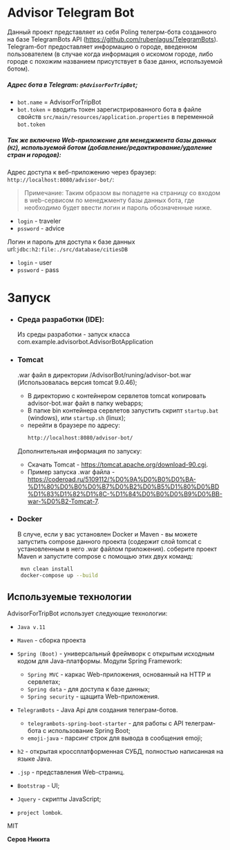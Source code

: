 # Advisor Telegram Bot

Данный проект представляет из себя Poling телегрм-бота созданного на базе TelegramBots API (https://github.com/rubenlagus/TelegramBots).
Telegram-бот предоставляет информацию о городе, введенном пользователем (в случае когда информация о искомом городе, либо городе с похожим названием присутствует в базе даннх, используемой ботом).
##### Адрес бота в Telegram: `@AdvisorForTripBot`;
- `bot.name` = AdvisorForTripBot
- `bot.token` = вводить токен зарегистрированного бота в файле свойств `src/main/resources/application.properties` в переменной `bot.token`

##### Так же включено Web-приложение для менеджмента базы данных (`H2`), используемой ботом (добавление/редактирование/удаление стран и городов):
Адрес доступа к веб-приложению через браузер: `http://localhost:8080/advisor-bot/`:
> Примечание:
Таким образом вы попадете на страницу со входом в web-сервисом по менеджменту базы данных бота, где необходимо будет ввести логин и пароль обозначенные ниже.
- `login` - traveler
- `pssword` - advice

Логин и пароль для доступа к базе данных url:`jdbc:h2:file:./src/database/citiesDB`
- `login` - user
- `pssword` - pass

# Запуск
- ### Среда разработки (IDE):
  Из среды разработки - запуск класса com.example.advisorbot.AdvisorBotApplication
- ### Tomcat
  .war файл в директории /AdvisorBot/runing/advisor-bot.war (Использовалась версия tomcat 9.0.46);
  - В директорию c контейнером сервлетов tomcat копировать advisor-bot.war файл в папку webapps;
  - В папке bin контейнера сервлетов запустить скрипт `startup.bat` (windows), или `startup.sh` (linux);
  - перейти в браузере по адресу:
     ```sh
     http://localhost:8080/advisor-bot/
     ```

  Дополнительная информация по запуску:
  - Скачать Tomcat - https://tomcat.apache.org/download-90.cgi.
  - Пример запуска .war файла - https://coderoad.ru/5109112/%D0%9A%D0%B0%D0%BA-%D1%80%D0%B0%D0%B7%D0%B2%D0%B5%D1%80%D0%BD%D1%83%D1%82%D1%8C-%D1%84%D0%B0%D0%B9%D0%BB-war-%D0%B2-Tomcat-7.

- ### Docker
  В случе, если у вас установлен Docker и Maven - вы можете запустить compose данного проекта (содержит слой tomcat с установленным в него .war файлом приложения). соберите проект Maven и запустите compose с помощью этих двух команд:

     ```sh
      mvn clean install
      docker-compose up --build
     ```


## Используемые технологии

AdvisorForTripBot использует следующие технологии:
- `Java v.11`
- `Maven` - сборка проекта
- `Spring (Boot)` - универсальный фреймворк с открытым исходным кодом для Java-платформы.
  Модули Spring Framework:
  -  `Spring MVC` - каркас Web-приложения, основанный на HTTP и сервлетах;
  -  `Spring data` - для доступа к базе данных;
  -  `Spring security` - щащита Web-приложения.

- `TelegramBots` - Java Api для создания телеграм-ботов.
  -  `telegrambots-spring-boot-starter` - для работы с API телеграм-бота с использование Spring Boot;
  -  `emoji-java` - парсинг строк для вывода в сообщения emoji;
- `h2` -   открытая кроссплатформенная СУБД, полностью написанная на языке Java.
- `.jsp` - представления Web-страниц.
- `Bootstrap` - UI;
- `Jquery` - скрипты JavaScript;
- `project lombok`.

MIT

**Серов Никита**
